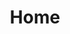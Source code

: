 ---
# An instance of the About widget.
# Documentation: https://wowchemy.com/docs/page-builder/
widget: home

# Activate this widget? true/false
active: true

# This file represents a page section.
headless: true

# Order that this section appears on the page.
weight: 20

title: Home

---
